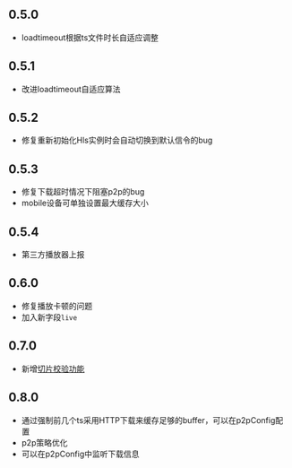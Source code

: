 
## 0.5.0
- loadtimeout根据ts文件时长自适应调整

## 0.5.1
- 改进loadtimeout自适应算法

## 0.5.2
- 修复重新初始化Hls实例时会自动切换到默认信令的bug 

## 0.5.3
- 修复下载超时情况下阻塞p2p的bug
- mobile设备可单独设置最大缓存大小

## 0.5.4
- 第三方播放器上报

## 0.6.0
- 修复播放卡顿的问题
- 加入新字段`live`

## 0.7.0
- 新增[切片校验功能](https://docs.cdnbye.com/#/API?id=how-to-check-segment-validity)

## 0.8.0
- 通过强制前几个ts采用HTTP下载来缓存足够的buffer，可以在p2pConfig配置
- p2p策略优化
- 可以在p2pConfig中监听下载信息